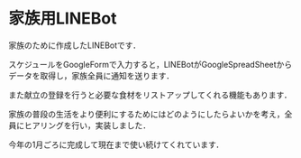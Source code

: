 # 家族用LINEBot
家族のために作成したLINEBotです．

スケジュールをGoogleFormで入力すると，LINEBotがGoogleSpreadSheetからデータを取得し，家族全員に通知を送ります．

また献立の登録を行うと必要な食材をリストアップしてくれる機能もあります．

家族の普段の生活をより便利にするためにはどのようにしたらよいかを考え，全員にヒアリングを行い，実装しました．

今年の1月ごろに完成して現在まで使い続けてくれています．

